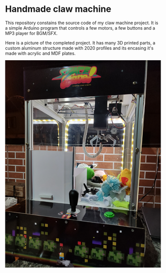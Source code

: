 # Handmade claw machine

This repository constains the source code of my claw machine project. It is a simple Arduino program that controls a few motors, a few buttons and a MP3 player for BGM/SFX.

Here is a picture of the completed project. It has many 3D printed parts, a custom aluminum structure made with 2020 profiles and its encasing it's made with acrylic and MDF plates.

![Handmade claw machine](https://github.com/davelima/claw-machine/blob/main/pictures/1.jpg?raw=true)

